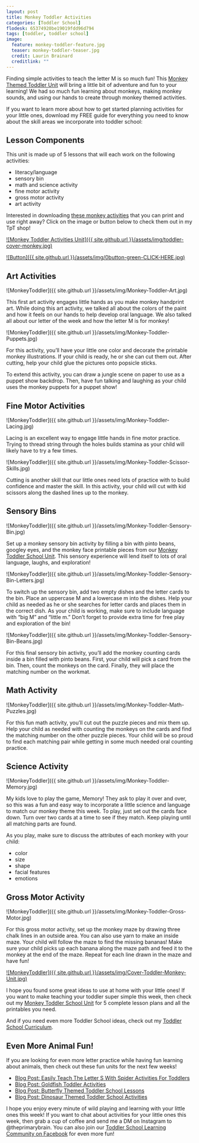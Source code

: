 ```yaml
---
layout: post
title: Monkey Toddler Activities
categories: [Toddler School]
flodesk: 65374920be19019fdd96d794
tags: [toddler, toddler school]
image:
  feature: monkey-toddler-feature.jpg
  teaser: monkey-toddler-teaser.jpg
  credit: Laurin Brainard
  creditlink: ""
---
```

Finding simple activities to teach the letter M is so much fun! This [Monkey Themed Toddler Unit](https://www.teacherspayteachers.com/Product/-50-off-for-48-Hours-Toddler-Lesson-Plans-Monkey-Themed-Lessons-4921698?utm_source=PB%20Blog&utm_campaign=Monkey%20Toddler%20School%20Unit) will bring a little bit of adventure and fun to your learning! We had so much fun learning about monkeys, making monkey sounds, and using our hands to create through monkey themed activities. 

If you want to learn more about how to get started planning activities for your little ones, download my FREE guide for everything you need to know about the skill areas we incorporate into toddler school:

<div id="fd-form-65374920be19019fdd96d794"></div>
<script>
  window.fd('form', {
    formId: '65374920be19019fdd96d794',
    containerEl: '#fd-form-65374920be19019fdd96d794'
  });
</script>

## Lesson Components 
This unit is made up of 5 lessons that will each work on the following activities:
- literacy/language 
- sensory bin 
- math and science activity 
- fine motor activity 
- gross motor activity 
- art activity 

Interested in downloading [these monkey activities](https://www.teacherspayteachers.com/Product/Monkey-Toddler-Activities-Lesson-Plans-Preschool-Curriculum-2-to-3-Year-Olds-4921698?utm_source=PB%20Blog&utm_campaign=Monkey%20Toddler%20Unit%20Cover) that you can print and use right away? Click on the image or button below to check them out in my TpT shop! 
 
[![Monkey Toddler Activities Unit]({{ site.github.url }}/assets/img/toddler-cover-monkey.jpg)](https://www.teacherspayteachers.com/Product/Monkey-Toddler-Activities-Lesson-Plans-Preschool-Curriculum-2-to-3-Year-Olds-4921698?utm_source=PB%20Blog&utm_campaign=Monkey%20Toddler%20Unit%20Cover)
 
[![Button]({{ site.github.url }}/assets/img/0button-green-CLICK-HERE.jpg)](https://www.teacherspayteachers.com/Product/Monkey-Toddler-Activities-Lesson-Plans-Preschool-Curriculum-2-to-3-Year-Olds-4921698?utm_source=PB%20Blog&utm_campaign=Monkey%20Toddler%20Unit%20Cover)

## Art Activities 

![MonkeyToddler]({{ site.github.url }}/assets/img/Monkey-Toddler-Art.jpg)

This first art activity engages little hands as you make monkey handprint art. While doing this art activity, we talked all about the colors of the paint and how it feels on our hands to help develop oral language. We also talked all about our letter of the week and how the letter M is for monkey! 

![MonkeyToddler]({{ site.github.url }}/assets/img/Monkey-Toddler-Puppets.jpg)

For this activity, you’ll have your little one color and decorate the printable monkey illustrations. If your child is ready, he or she can cut them out. After cutting, help your child glue the pictures onto popsicle sticks. 

To extend this activity, you can draw a jungle scene on paper to use as a puppet show backdrop. Then, have fun talking and laughing as your child uses the monkey puppets for a puppet show!

## Fine Motor Activities 

![MonkeyToddler]({{ site.github.url }}/assets/img/Monkey-Toddler-Lacing.jpg)

Lacing is an excellent way to engage little hands in fine motor practice. Trying to thread string through the holes builds stamina as your child will likely have to try a few times. 

![MonkeyToddler]({{ site.github.url }}/assets/img/Monkey-Toddler-Scissor-Skills.jpg)

Cutting is another skill that our little ones need lots of practice with to build confidence and master the skill. In this activity, your child will cut with kid scissors along the dashed lines up to the monkey. 

## Sensory Bins 

![MonkeyToddler]({{ site.github.url }}/assets/img/Monkey-Toddler-Sensory-Bin.jpg)

Set up a monkey sensory bin activity by filling a bin with pinto beans, googley eyes, and the monkey face printable pieces from our [Monkey Toddler School Unit](https://www.teacherspayteachers.com/Product/-50-off-for-48-Hours-Toddler-Lesson-Plans-Monkey-Themed-Lessons-4921698?utm_source=PB%20Blog&utm_campaign=Monkey%20Toddler%20School%20Unit). This sensory experience will lend itself to lots of oral language, laughs, and exploration! 

![MonkeyToddler]({{ site.github.url }}/assets/img/Monkey-Toddler-Sensory-Bin-Letters.jpg)

To switch up the sensory bin, add two empty dishes and the letter cards to the bin. Place an uppercase M and a lowercase m into the dishes. Help your child as needed as he or she searches for letter cards and places them in the correct dish. As your child is working, make sure to include language with “big M” and “little m.” Don’t forget to provide extra time for free play and exploration of the bin! 

![MonkeyToddler]({{ site.github.url }}/assets/img/Monkey-Toddler-Sensory-Bin-Beans.jpg)

For this final sensory bin activity, you’ll add the monkey counting cards inside a bin filled with pinto beans. First, your child will pick a card from the bin. Then, count the monkeys on the card. Finally, they will place the matching number on the workmat.

## Math Activity 

![MonkeyToddler]({{ site.github.url }}/assets/img/Monkey-Toddler-Math-Puzzles.jpg)

For this fun math activity, you’ll cut out the puzzle pieces and mix them up. Help your child as needed with counting the monkeys on the cards and find the matching number on the other puzzle pieces. Your child will be so proud to find each matching pair while getting in some much needed oral counting practice.

## Science Activity 

![MonkeyToddler]({{ site.github.url }}/assets/img/Monkey-Toddler-Memory.jpg)

My kids love to play the game, Memory! They ask to play it over and over, so this was a fun and easy way to incorporate a little science and language to match our monkey theme this week. To play, just set out the cards face down. Turn over two cards at a time to see if they match. Keep playing until all matching parts are found. 

As you play, make sure to discuss the attributes of each monkey with your child: 
- color
- size
- shape
- facial features
- emotions

## Gross Motor Activity 

![MonkeyToddler]({{ site.github.url }}/assets/img/Monkey-Toddler-Gross-Motor.jpg)

For this gross motor activity, set up the monkey maze by drawing three chalk lines in an outside area. You can also use yarn to make an inside maze. Your child will follow the maze to find the missing bananas! Make sure your child picks up each banana along the maze path and feed it to the monkey at the end of the maze. Repeat for each line drawn in the maze and have fun! 

[![MonkeyToddler]({{ site.github.url }}/assets/img/Cover-Toddler-Monkey-Unit.jpg)](https://www.teacherspayteachers.com/Product/-50-off-for-48-Hours-Toddler-Lesson-Plans-Monkey-Themed-Lessons-4921698?utm_source=PB%20Blog&utm_campaign=Monkey%20Toddler%20School%20Unit)


I hope you found some great ideas to use at home with your little ones! If you want to make teaching your toddler super simple this week, then check out my [Monkey Toddler School Unit](https://www.teacherspayteachers.com/Product/-50-off-for-48-Hours-Toddler-Lesson-Plans-Monkey-Themed-Lessons-4921698?utm_source=PB%20Blog&utm_campaign=Monkey%20Toddler%20School%20Unit) for 5 complete lesson plans and all the printables you need. 

And if you need even more Toddler School ideas, check out my [Toddler School Curriculum](https://www.teacherspayteachers.com/Product/Toddler-Activities-Lesson-Plans-Tot-School-Curriculum-Homeschool-Preschool-4296281?utm_source=PB%20Blog&utm_campaign=Toddler%20Bundle%20Upsell).

## Even More Animal Fun!
If you are looking for even more letter practice while having fun learning about animals, then check out these fun units for the next few weeks!
- [Blog Post: Easily Teach The Letter S With Spider Activities For Toddlers](https://theprimarybrain.com/toddler%20school/2022/09/20/Easily-Teach-the-Letter-S/)
- [Blog Post: Goldfish Toddler Activities](https://theprimarybrain.com/toddler%20school/2022/04/15/Goldfish-Toddler-Activities/)
- [Blog Post: Butterfly Themed Toddler School Lessons](https://theprimarybrain.com/toddler%20school/2020/03/04/Toddler-School-Curriculum-Butterly-Themed-Lessons/)
- [Blog Post: Dinosaur Themed Toddler School Activities](https://theprimarybrain.com/toddler%20school/2021/01/08/Toddler-School-Dinosaur-Activities/)

I hope you enjoy every minute of wild playing and learning with your little ones this week! If you want to chat about activities for your little ones this week, then grab a cup of coffee and send me a DM on Instagram to @theprimarybrain. You can also join our [Toddler School Learning Community on Facebook](https://www.facebook.com/groups/1277293075961826) for even more fun!
